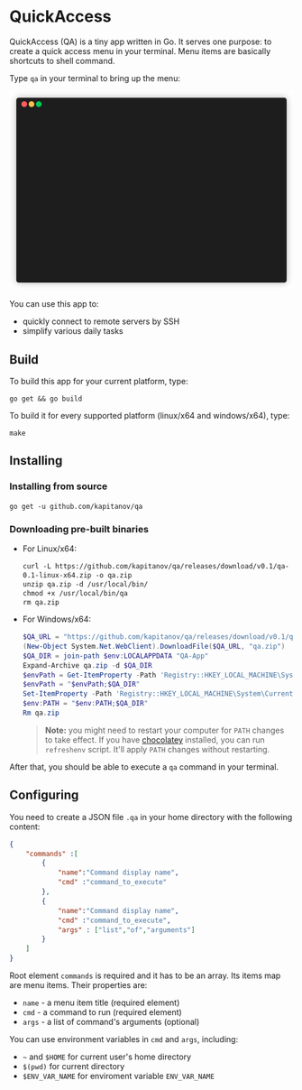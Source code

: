 # QuickAccess

QuickAccess (QA) is a tiny app written in Go.
It serves one purpose: to create a quick access menu in your terminal.
Menu items are basically shortcuts to shell command.

Type `qa` in your terminal to bring up the menu:

![demo](demo.gif)

You can use this app to:

* quickly connect to remote servers by SSH
* simplify various daily tasks

## Build

To build this app for your current platform, type:

```shell
go get && go build
```

To build it for every supported platform (linux/x64 and windows/x64), type:

```shell
make
```

## Installing

### Installing from source

```shell
go get -u github.com/kapitanov/qa
```

### Downloading pre-built binaries

* For Linux/x64:

  ```shell
  curl -L https://github.com/kapitanov/qa/releases/download/v0.1/qa-0.1-linux-x64.zip -o qa.zip
  unzip qa.zip -d /usr/local/bin/
  chmod +x /usr/local/bin/qa
  rm qa.zip
  ```

* For Windows/x64:

  ```powershell
  $QA_URL = "https://github.com/kapitanov/qa/releases/download/v0.1/qa-0.1-windows-x64.zip"
  (New-Object System.Net.WebClient).DownloadFile($QA_URL, "qa.zip")
  $QA_DIR = join-path $env:LOCALAPPDATA "QA-App"
  Expand-Archive qa.zip -d $QA_DIR
  $envPath = Get-ItemProperty -Path 'Registry::HKEY_LOCAL_MACHINE\System\CurrentControlSet\Control\Session Manager\Environment' -Name PATH
  $envPath = "$envPath;$QA_DIR"
  Set-ItemProperty -Path 'Registry::HKEY_LOCAL_MACHINE\System\CurrentControlSet\Control\Session Manager\Environment' -Name PATH -Value $envPath
  $env:PATH = "$env:PATH;$QA_DIR"
  Rm qa.zip
  ```

  > **Note:** you might need to restart your computer for `PATH` changes to take effect.
  > If you have [chocolatey](https://chocolatey.org/) installed, you can run `refreshenv` script.
  > It'll apply `PATH` changes without restarting.

After that, you should be able to execute a `qa` command in your terminal.

## Configuring

You need to create a JSON file `.qa` in your home directory with the following content:

```json
{
    "commands" :[
        {
            "name":"Command display name",
            "cmd" :"command_to_execute"
        },
        {
            "name":"Command display name",
            "cmd" :"command_to_execute",
            "args" : ["list","of","arguments"]
        }
    ]
}
```

Root element `commands` is required and it has to be an array.
Its items map are menu items. Their properties are:

* `name` - a menu item title (required element)
* `cmd` - a command to run (required element)
* `args` - a list of command's arguments (optional)

You can use environment variables in `cmd` and `args`, including:

* `~` and `$HOME` for current user's home directory
* `$(pwd)` for current directory
* `$ENV_VAR_NAME` for enviroment variable `ENV_VAR_NAME`
